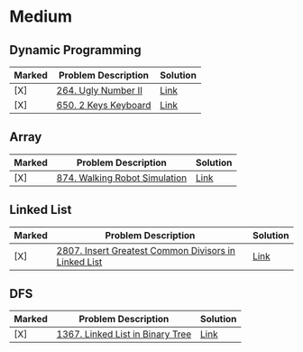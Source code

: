 # Medium

## Dynamic Programming

| Marked | Problem Description | Solution|
| ---- | ---- | ---- | 
| [X]| [264. Ugly Number II](https://leetcode.com/problems/ugly-number-ii/description/)|[Link](https://github.com/lycge20923/Leetcode/blob/3316b8abf147d00571a94e685ae017966793cac0/Medium/264_Ugly%20Number%20II.ipynb)|
| [X]| [650.  2 Keys Keyboard](https://leetcode.com/problems/2-keys-keyboard/description/)|[Link](https://github.com/lycge20923/Leetcode/blob/main/Medium/650_2%20Keys%20Keyboard.ipynb)|

## Array

| Marked | Problem Description | Solution|
| ---- | ---- | ---- | 
| [X]| [874. Walking Robot Simulation](https://leetcode.com/problems/walking-robot-simulation/description/)|[Link](https://github.com/lycge20923/Leetcode/blob/main/Medium/874_Walking%20Robot%20Simulation.ipynb)|

## Linked List
| Marked | Problem Description | Solution|
| ---- | ---- | ---- | 
| [X]| [2807. Insert Greatest Common Divisors in Linked List](https://leetcode.com/problems/insert-greatest-common-divisors-in-linked-list/description/)|[Link](https://github.com/lycge20923/Leetcode/blob/main/Medium/2807_Insert%20Greatest%20Common%20Divisors%20in%20Linked%20List.ipynb)|


## DFS

| Marked | Problem Description | Solution|
| ---- | ---- | ---- | 
| [X]| [1367. Linked List in Binary Tree](https://leetcode.com/problems/linked-list-in-binary-tree/description/)|[Link](https://github.com/lycge20923/Leetcode/blob/main/Medium/1367_Linked%20List%20in%20Binary%20Tree.ipynb)|
